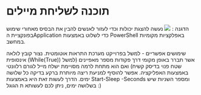 # תוכנה לשליחת מיילים

הדגנה :
<img src="exmaple.gif">
נעשה להצגת יכולות וכדי לעזור לאנשים להבין את הבסיס מאחורי שימוש בפונקציית הApplication כדי לשלוט באמצעות PowerShell באפלקציות מקומיות במחשב.

שימושים אפשריים -
למשל בפרוייקט מערכת התראות אוטומטית. נצור קובץ לולאה אינסופית (While(True)) אשר תברר באופן מקומי דרך פקודות מספר מאפיינים (למשל שטח פנוי בדיסק קשיח) ואם הוא מתחת לרמה מסויימת ישלח מייל לגורם רלוונטי באמצעות האפליקציה. אפשר להוסיף למניעת ריצה מיותרת ברקע בדיקה כל שלושה ימים. הדרך לעשות זאת היא באמצעות Start-Sleep -Seconds ומספר השניות שיש בשלושה ימים, ניתן לכם לעשותא ת הגוגל :)
